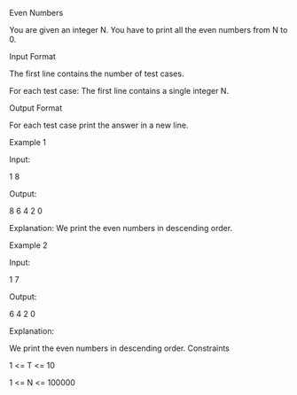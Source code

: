 Even Numbers

You are given an integer N. You have to print all the even numbers from N to 0.

Input Format

The first line contains the number of test cases.

For each test case: The first line contains a single integer N.

Output Format

For each test case print the answer in a new line.

Example 1

Input:

1
8

Output:

8 6 4 2 0

Explanation:
We print the even numbers in descending order.

Example 2

Input:

1
7

Output:

6 4 2 0

Explanation:

We print the even numbers in descending order.
Constraints

1 <= T <= 10

1 <= N <= 100000

